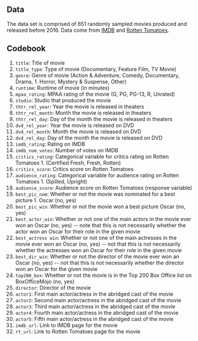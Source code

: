 ## Data

The data set is comprised of 651 randomly sampled movies produced and 
released before 2016. Data come from [IMDB](http://www.imdb.com/) and [Rotten Tomatoes](http://www.rottentomatoes.com/).

## Codebook

1. `title`: Title of movie
1. `title_type`: Type of movie (Documentary, Feature Film, TV Movie)
1. `genre`: Genre of movie (Action & Adventure, Comedy, Documentary, Drama, 1. Horror, Mystery & Suspense, Other)
1. `runtime`: Runtime of movie (in minutes)
1. `mpaa_rating`: MPAA rating of the movie (G, PG, PG-13, R, Unrated)
1. `studio`: Studio that produced the movie
1. `thtr_rel_year`: Year the movie is released in theaters
1. `thtr_rel_month`: Month the movie is released in theaters
1. `thtr_rel_day`: Day of the month the movie is released in theaters
1. `dvd_rel_year`: Year the movie is released on DVD
1. `dvd_rel_month`: Month the movie is released on DVD
1. `dvd_rel_day`: Day of the month the movie is released on DVD
1. `imdb_rating`: Rating on IMDB
1. `imdb_num_votes`: Number of votes on IMDB
1. `critics_rating`: Categorical variable for critics rating on Rotten Tomatoes 1. (Certified Fresh, Fresh, Rotten)
1. `critics_score`: Critics score on Rotten Tomatoes
1. `audience_rating`: Categorical variable for audience rating on Rotten Tomatoes 1. (Spilled, Upright)
1. `audience_score`: Audience score on Rotten Tomatoes (response variable)
1. `best_pic_nom`: Whether or not the movie was nominated for a best picture 1. Oscar (no, yes)
1. `best_pic_win`: Whether or not the movie won a best picture Oscar (no, yes)
1. `best_actor_win`: Whether or not one of the main actors in the movie ever won an Oscar (no, yes) -- note that this is not necessarily whether the actor won an Oscar for their role in the given movie
1. `best_actress win`: Whether or not one of the main actresses in the movie ever won an Oscar (no, yes) -- not that this is not necessarily whether the actresses won an Oscar for their role in the given movie
1. `best_dir_win`: Whether or not the director of the movie ever won an Oscar (no, yes) -- not that this is not necessarily whether the director won an Oscar for the given movie
1. `top200_box`: Whether or not the movie is in the Top 200 Box Office list on BoxOfficeMojo (no, yes)
1. `director`: Director of the movie
1. `actor1`: First main actor/actress in the abridged cast of the movie
1. `actor2`: Second main actor/actress in the abridged cast of the movie
1. `actor3`: Third main actor/actress in the abridged cast of the movie
1. `actor4`: Fourth main actor/actress in the abridged cast of the movie
1. `actor5`: Fifth main actor/actress in the abridged cast of the movie
1. `imdb_url`: Link to IMDB page for the movie
1. `rt_url`: Link to Rotten Tomatoes page for the movie